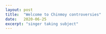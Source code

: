 ```yaml
---
layout: post
title:  "Welcome to Chinmoy controversies"
date:   2020-06-25
excerpt: "singer taking subject"
---
```


